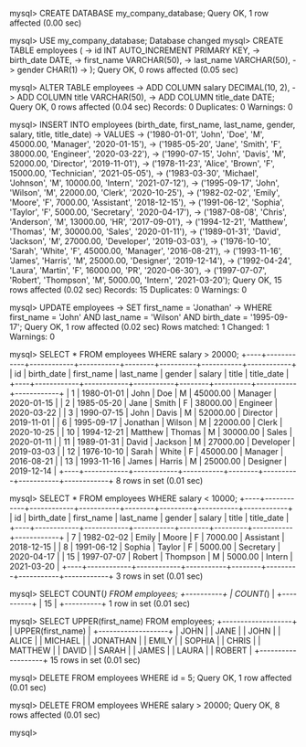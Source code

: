 
mysql> CREATE DATABASE my_company_database;
Query OK, 1 row affected (0.00 sec)

mysql> USE my_company_database;
Database changed
mysql> CREATE TABLE employees (
    ->     id INT AUTO_INCREMENT PRIMARY KEY,
    ->     birth_date DATE,
    ->     first_name VARCHAR(50),
    ->     last_name VARCHAR(50),
    ->     gender CHAR(1)
    -> );
Query OK, 0 rows affected (0.05 sec)

mysql> ALTER TABLE employees
    -> ADD COLUMN salary DECIMAL(10, 2),
    -> ADD COLUMN title VARCHAR(50),
    -> ADD COLUMN title_date DATE;
Query OK, 0 rows affected (0.04 sec)
Records: 0  Duplicates: 0  Warnings: 0

mysql> INSERT INTO employees (birth_date, first_name, last_name, gender, salary, title, title_date)
    -> VALUES
    -> ('1980-01-01', 'John', 'Doe', 'M', 45000.00, 'Manager', '2020-01-15'),
    -> ('1985-05-20', 'Jane', 'Smith', 'F', 38000.00, 'Engineer', '2020-03-22'),
    -> ('1990-07-15', 'John', 'Davis', 'M', 52000.00, 'Director', '2019-11-01'),
    -> ('1978-11-23', 'Alice', 'Brown', 'F', 15000.00, 'Technician', '2021-05-05'),
    -> ('1983-03-30', 'Michael', 'Johnson', 'M', 10000.00, 'Intern', '2021-07-12'),
    -> ('1995-09-17', 'John', 'Wilson', 'M', 22000.00, 'Clerk', '2020-10-25'),
    -> ('1982-02-02', 'Emily', 'Moore', 'F', 7000.00, 'Assistant', '2018-12-15'),
    -> ('1991-06-12', 'Sophia', 'Taylor', 'F', 5000.00, 'Secretary', '2020-04-17'),
    -> ('1987-08-08', 'Chris', 'Anderson', 'M', 13000.00, 'HR', '2017-09-01'),
    -> ('1994-12-21', 'Matthew', 'Thomas', 'M', 30000.00, 'Sales', '2020-01-11'),
    -> ('1989-01-31', 'David', 'Jackson', 'M', 27000.00, 'Developer', '2019-03-03'),
    -> ('1976-10-10', 'Sarah', 'White', 'F', 45000.00, 'Manager', '2016-08-21'),
    -> ('1993-11-16', 'James', 'Harris', 'M', 25000.00, 'Designer', '2019-12-14'),
    -> ('1992-04-24', 'Laura', 'Martin', 'F', 16000.00, 'PR', '2020-06-30'),
    -> ('1997-07-07', 'Robert', 'Thompson', 'M', 5000.00, 'Intern', '2021-03-20');
Query OK, 15 rows affected (0.02 sec)
Records: 15  Duplicates: 0  Warnings: 0

mysql> UPDATE employees
    -> SET first_name = 'Jonathan'
    -> WHERE first_name = 'John' AND last_name = 'Wilson' AND birth_date = '1995-09-17';
Query OK, 1 row affected (0.02 sec)
Rows matched: 1  Changed: 1  Warnings: 0

mysql> SELECT * FROM employees WHERE salary > 20000;
+----+------------+------------+-----------+--------+----------+-----------+------------+
| id | birth_date | first_name | last_name | gender | salary   | title     | title_date |
+----+------------+------------+-----------+--------+----------+-----------+------------+
|  1 | 1980-01-01 | John       | Doe       | M      | 45000.00 | Manager   | 2020-01-15 |
|  2 | 1985-05-20 | Jane       | Smith     | F      | 38000.00 | Engineer  | 2020-03-22 |
|  3 | 1990-07-15 | John       | Davis     | M      | 52000.00 | Director  | 2019-11-01 |
|  6 | 1995-09-17 | Jonathan   | Wilson    | M      | 22000.00 | Clerk     | 2020-10-25 |
| 10 | 1994-12-21 | Matthew    | Thomas    | M      | 30000.00 | Sales     | 2020-01-11 |
| 11 | 1989-01-31 | David      | Jackson   | M      | 27000.00 | Developer | 2019-03-03 |
| 12 | 1976-10-10 | Sarah      | White     | F      | 45000.00 | Manager   | 2016-08-21 |
| 13 | 1993-11-16 | James      | Harris    | M      | 25000.00 | Designer  | 2019-12-14 |
+----+------------+------------+-----------+--------+----------+-----------+------------+
8 rows in set (0.01 sec)

mysql> SELECT * FROM employees WHERE salary < 10000;
+----+------------+------------+-----------+--------+---------+-----------+------------+
| id | birth_date | first_name | last_name | gender | salary  | title     | title_date |
+----+------------+------------+-----------+--------+---------+-----------+------------+
|  7 | 1982-02-02 | Emily      | Moore     | F      | 7000.00 | Assistant | 2018-12-15 |
|  8 | 1991-06-12 | Sophia     | Taylor    | F      | 5000.00 | Secretary | 2020-04-17 |
| 15 | 1997-07-07 | Robert     | Thompson  | M      | 5000.00 | Intern    | 2021-03-20 |
+----+------------+------------+-----------+--------+---------+-----------+------------+
3 rows in set (0.01 sec)

mysql> SELECT COUNT(*) FROM employees;
+----------+
| COUNT(*) |
+----------+
|       15 |
+----------+
1 row in set (0.01 sec)

mysql> SELECT UPPER(first_name) FROM employees;
+-------------------+
| UPPER(first_name) |
+-------------------+
| JOHN              |
| JANE              |
| JOHN              |
| ALICE             |
| MICHAEL           |
| JONATHAN          |
| EMILY             |
| SOPHIA            |
| CHRIS             |
| MATTHEW           |
| DAVID             |
| SARAH             |
| JAMES             |
| LAURA             |
| ROBERT            |
+-------------------+
15 rows in set (0.01 sec)

mysql> DELETE FROM employees WHERE id = 5;
Query OK, 1 row affected (0.01 sec)

mysql> DELETE FROM employees WHERE salary > 20000;
Query OK, 8 rows affected (0.01 sec)

mysql>
